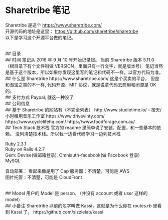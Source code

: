 # Sharetribe 笔记
Sharetribe 是这个 https://www.sharetribe.com/   
开源代码的地址是这里： https://github.com/sharetribe/sharetribe   
以下是学习这个开源平台做的笔记。     

<br/>
## 目录

<br/>
## 时间
笔记从 2016 年 9 月 10 号开始记录起。  
当前 Sharetribe 版本 5.11.0 （根目录下有个文件叫做 VERSION，里面只有一行文字，就是版本号）  
笔记当然是基于这个版本，所以如果你发现这里写的笔记和代码不一样，以官方代码为准。

<br/>
## 什么是 Sharetribe
https://www.sharetribe.com/   
这是个买卖的平台， 
但是和淘宝之类的不一样, 代码开源，MIT 协议，就是说拿代码去商用和闭源是 OK 的。   

<br/>
## 支付方式
Paypal, 就这一种没了  


<br/>
## 公司信息

<br/>
## 基于 Sharetribe 的网站有（不完全列表）    
http://www.studiotime.io/  - 按天/小时租用音乐工作室  
https://www.drivevinty.com/     
https://www.cyclelifehq.com/     
https://www.foodforage.com.au/    


<br/>
## Tech Stack 技术栈
官方的 readme 里简单说了安装，配置，和一些基本的依赖。  
没列清楚技术栈。所以我一边看代码学习一边列技术栈  

Ruby 2.3.1  
Ruby on Rails 4.2.7  
Gem: Devise(做邮箱登录), Omniauth-facebook(做 Facebook 登录)  
MySQL  

自动部署： 看起来像是用了 Cap
服务器：不清楚，可能是 AWS  
图片托管：不清楚，可能是 CloudFront  


<br/>
## Model
用户的 Model 是 person. （并没有 account 或者 user 这样的 model）



<br/>
## 小备注
Sharetribe 以前的名字叫做 Kassi，这就是为什么你在 routes.rb 里看到 Kassi 了。  
https://github.com/sizzlelab/kassi  



